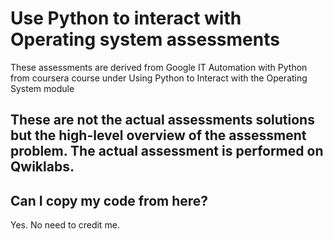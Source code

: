 # Use Python to interact with Operating system assessments

These assessments are derived from Google IT Automation with Python from coursera course under Using Python to Interact with the Operating System module

## These are not the actual assessments solutions but the high-level overview of the assessment problem. The actual assessment is performed on Qwiklabs.

## Can I copy my code from here?

Yes. No need to credit me.
